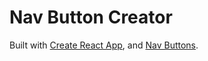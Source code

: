 # Nav Button Creator

Built with [Create React App](https://github.com/facebookincubator/create-react-app), and
[Nav Buttons](https://brianium.github.io/nav-button/).
